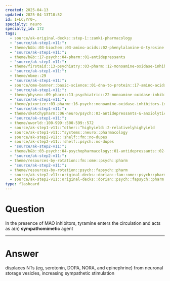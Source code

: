 ```yaml
---
created: 2025-04-13
updated: 2025-04-13T10:52
id: I+LC;Yr0~,
specialty: neuro
specialty_id: 172
tags:
  - source/ak-original-decks::step-1::zanki-pharmacology
  - "source/ak-step1-v11:": 
  - theme/b&b::03-biochem::03-amino-acids::02-phenylalanine-&-tyrosine
  - "source/ak-step1-v11:": 
  - theme/b&b::17-psych::04-pharm::01-antidepressants
  - "source/ak-step1-v11:": 
  - theme/firstaid::13-psychiatry::03-pharm::12-monoamine-oxidase-inhibitors
  - "source/ak-step1-v11:": 
  - theme/nbme::29
  - "source/ak-step1-v11:": 
  - source/ome-banner::basic-science::01-dna-to-protein::17-amino-acids
  - "source/ak-step1-v11:": 
  - theme/physeo::09-pharm::13-psychiatric::22-monoamine-oxidase-inhibitors
  - "source/ak-step1-v11:": 
  - theme/pixorize::03-pharm::16-psych::monoamine-oxidase-inhibitors-(maois)
  - "source/ak-step1-v11:": 
  - theme/sketchypharm::06-neuro/psych::03-antidepressants-&-anxiolytics::03-mao-inhibitors
  - "source/ak-step1-v11:": 
  - theme/uworld::100-999::500-599::572
  - source/ak-step1-v11::^other::^highyield::2-relativelyhighyield
  - source/ak-step1-v11::^systems::neuro::pharmacology
  - source/ak-step2-v11::!shelf::fm::no-dupes
  - source/ak-step2-v11::!shelf::psych::no-dupes
  - "source/ak-step2-v11:": 
  - theme/b&b::03-psych::04-psychopharmacology::01-antidepressants::02-mao-inhibitors
  - "source/ak-step2-v11:": 
  - theme/resources-by-rotation::fm::ome::psych::pharm
  - "source/ak-step2-v11:": 
  - theme/resources-by-rotation::psych::fapsych::pharm
  - source/ak-step2-v11::original-decks::dorian::fam::ome::psych::pharm
  - source/ak-step2-v11::original-decks::dorian::psych::fapsych::pharm
type: flashcard
---
```


# Question
In the presence of MAO inhibitors, tyramine enters the circulation and acts as a(n) **sympathomimetic** agent

---

# Answer
displaces NTs (eg, serotonin, DOPA, NORA, and epinephrine) from neuronal storage vesicles, increasing sympathetic stimulation
